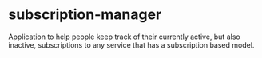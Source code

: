 # subscription-manager
Application to help people keep track of their currently active, but also inactive, subscriptions to any service that has a subscription based model.
